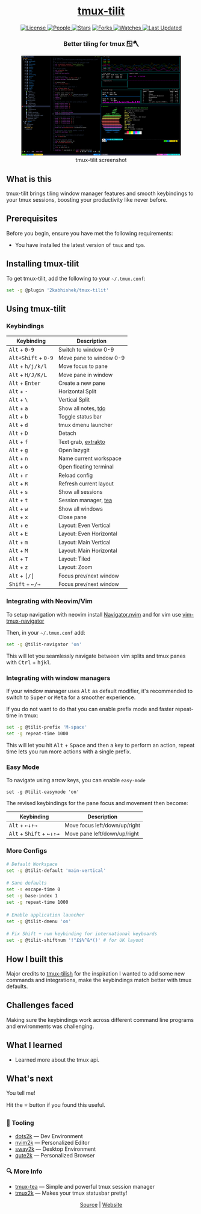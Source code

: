 <div align = "center">

<h1><a href="https://2kabhishek.github.io/tmux-tilit">tmux-tilit</a></h1>

<a href="https://github.com/2KAbhishek/tmux-tilit/blob/main/LICENSE">
<img alt="License" src="https://img.shields.io/github/license/2kabhishek/tmux-tilit?style=flat&color=eee&label="> </a>

<a href="https://github.com/2KAbhishek/tmux-tilit/graphs/contributors">
<img alt="People" src="https://img.shields.io/github/contributors/2kabhishek/tmux-tilit?style=flat&color=ffaaf2&label=People"> </a>

<a href="https://github.com/2KAbhishek/tmux-tilit/stargazers">
<img alt="Stars" src="https://img.shields.io/github/stars/2kabhishek/tmux-tilit?style=flat&color=98c379&label=Stars"></a>

<a href="https://github.com/2KAbhishek/tmux-tilit/network/members">
<img alt="Forks" src="https://img.shields.io/github/forks/2kabhishek/tmux-tilit?style=flat&color=66a8e0&label=Forks"> </a>

<a href="https://github.com/2KAbhishek/tmux-tilit/watchers">
<img alt="Watches" src="https://img.shields.io/github/watchers/2kabhishek/tmux-tilit?style=flat&color=f5d08b&label=Watches"> </a>

<a href="https://github.com/2KAbhishek/tmux-tilit/pulse">
<img alt="Last Updated" src="https://img.shields.io/github/last-commit/2kabhishek/tmux-tilit?style=flat&color=e06c75&label="> </a>

<h3>Better tiling for tmux 🪟🪓</h3>

<figure>
  <img src= "images/screenshot.png" alt="tmux-tilit Demo">
  <br/>
  <figcaption>tmux-tilit screenshot</figcaption>
</figure>

</div>

## What is this

tmux-tilit brings tiling window manager features and smooth keybindings to your tmux sessions, boosting your productivity like never before.

## Prerequisites

Before you begin, ensure you have met the following requirements:

- You have installed the latest version of `tmux` and `tpm`.

## Installing tmux-tilit

To get tmux-tilit, add the following to your `~/.tmux.conf`:

```bash
set -g @plugin '2kabhishek/tmux-tilit'
```

## Using tmux-tilit

### Keybindings

| Keybinding                                    | Description               |
| --------------------------------------------- | ------------------------- |
| <kbd>Alt</kbd> + <kbd>0-9</kbd>               | Switch to window 0-9      |
| <kbd>Alt+Shift</kbd> + <kbd>0-9</kbd>         | Move pane to window 0-9   |
| <kbd>Alt</kbd> + <kbd>h/j/k/l</kbd>           | Move focus to pane        |
| <kbd>Alt</kbd> + <kbd>H/J/K/L</kbd>           | Move pane in window       |
| <kbd>Alt</kbd> + <kbd>Enter</kbd>             | Create a new pane         |
| <kbd>Alt</kbd> + <kbd>-</kbd>                 | Horizontal Split          |
| <kbd>Alt</kbd> + <kbd>\\</kbd>                | Vertical Split            |
| <kbd>Alt</kbd> + <kbd>a</kbd>                 | Show all notes, [tdo][1]  |
| <kbd>Alt</kbd> + <kbd>b</kbd>                 | Toggle status bar         |
| <kbd>Alt</kbd> + <kbd>d</kbd>                 | tmux dmenu launcher       |
| <kbd>Alt</kbd> + <kbd>D</kbd>                 | Detach                    |
| <kbd>Alt</kbd> + <kbd>f</kbd>                 | Text grab, [extrakto][3]  |
| <kbd>Alt</kbd> + <kbd>g</kbd>                 | Open lazygit              |
| <kbd>Alt</kbd> + <kbd>n</kbd>                 | Name current workspace    |
| <kbd>Alt</kbd> + <kbd>o</kbd>                 | Open floating terminal    |
| <kbd>Alt</kbd> + <kbd>r</kbd>                 | Reload config             |
| <kbd>Alt</kbd> + <kbd>R</kbd>                 | Refresh current layout    |
| <kbd>Alt</kbd> + <kbd>s</kbd>                 | Show all sessions         |
| <kbd>Alt</kbd> + <kbd>t</kbd>                 | Session manager, [tea][2] |
| <kbd>Alt</kbd> + <kbd>w</kbd>                 | Show all windows          |
| <kbd>Alt</kbd> + <kbd>x</kbd>                 | Close pane                |
| <kbd>Alt</kbd> + <kbd>e</kbd>                 | Layout: Even Vertical     |
| <kbd>Alt</kbd> + <kbd>E</kbd>                 | Layout: Even Horizontal   |
| <kbd>Alt</kbd> + <kbd>m</kbd>                 | Layout: Main Vertical     |
| <kbd>Alt</kbd> + <kbd>M</kbd>                 | Layout: Main Horizontal   |
| <kbd>Alt</kbd> + <kbd>T</kbd>                 | Layout: Tiled             |
| <kbd>Alt</kbd> + <kbd>z</kbd>                 | Layout: Zoom              |
| <kbd>Alt</kbd> + <kbd>[/]</kbd>               | Focus prev/next window    |
| <kbd>Shift</kbd> + <kbd>&#8592;/&#8594;</kbd> | Focus prev/next window    |


[1]: https://github.com/2KAbhishek/tdo
[2]: https://github.com/2KAbhishek/tmux-tea
[3]: https://github.com/laktak/extrakto

### Integrating with Neovim/Vim

To setup navigation with neovim install [Navigator.nvim][4] and for vim use [vim-tmux-navigator][5]

Then, in your `~/.tmux.conf` add:

```bash
set -g @tilit-navigator 'on'
```

This will let you seamlessly navigate between vim splits and tmux panes with <kbd>Ctrl</kbd> + <kbd>h</kbd><kbd>j</kbd><kbd>k</kbd><kbd>l</kbd>.

[4]: https://github.com/numToStr/Navigator.nvim
[5]: https://github.com/christoomey/vim-tmux-navigator

### Integrating with window managers

If your window manager uses <kbd>Alt</kbd> as default modifier, it's recommended to switch to <kbd>Super</kbd> or <kbd>Meta</kbd> for a smoother experience.

If you do not want to do that you can enable prefix mode and faster repeat-time in tmux:

```bash
set -g @tilit-prefix 'M-space'
set -g repeat-time 1000
```

This will let you hit <kbd>Alt</kbd> + <kbd>Space</kbd> and then a key to perform an action, repeat time lets you run more actions with a single prefix.

### Easy Mode

To navigate using arrow keys, you can enable `easy-mode`

    set -g @tilit-easymode 'on'

The revised keybindings for the pane focus and movement then become:

| Keybinding                                                                                                   | Description                   |
| ------------------------------------------------------------------------------------------------------------ | ----------------------------- |
| <kbd>Alt</kbd> + <kbd>&#8592;</kbd><kbd>&#8595;</kbd><kbd>&#8593;</kbd><kbd>&#8594;</kbd>                    | Move focus left/down/up/right |
| <kbd>Alt</kbd> + <kbd>Shift</kbd> + <kbd>&#8592;</kbd><kbd>&#8595;</kbd><kbd>&#8593;</kbd><kbd>&#8594;</kbd> | Move pane left/down/up/right  |

### More Configs

```bash
# Default Workspace
set -g @tilit-default 'main-vertical'

# Sane defaults
set -s escape-time 0
set -g base-index 1
set -g repeat-time 1000

# Enable application launcher
set -g @tilit-dmenu 'on'

# Fix Shift + num keybinding for international keyboards
set -g @tilit-shiftnum '!"£$%^&*()' # for UK layout
```

## How I built this

Major credits to [tmux-tilish](https://github.com/jabirali/tmux-tilish) for the inspiration
I wanted to add some new commands and integrations, make the keybindings match better with tmux defaults.

## Challenges faced

Making sure the keybindings work across different command line programs and environments was challenging.

## What I learned

- Learned more about the tmux api.

## What's next

You tell me!

Hit the ⭐ button if you found this useful.

### 🧰 Tooling

- [dots2k](https://github.com/2kabhishek/dots2k) — Dev Environment
- [nvim2k](https://github.com/2kabhishek/nvim2k) — Personalized Editor
- [sway2k](https://github.com/2kabhishek/sway2k) — Desktop Environment
- [qute2k](https://github.com/2kabhishek/qute2k) — Personalized Browser

### 🔍 More Info

- [tmux-tea](https://github.com/2kabhishek/tmux-tea) — Simple and powerful tmux session manager
- [tmux2k](https://github.com/2kabhishek/tmux2k) — Makes your tmux statusbar pretty!

<div align="center">

<a href="https://github.com/2KAbhishek/tmux-tilit">Source</a> | <a href="https://2kabhishek.github.io/tmux-tilit">Website</a>

</div>
